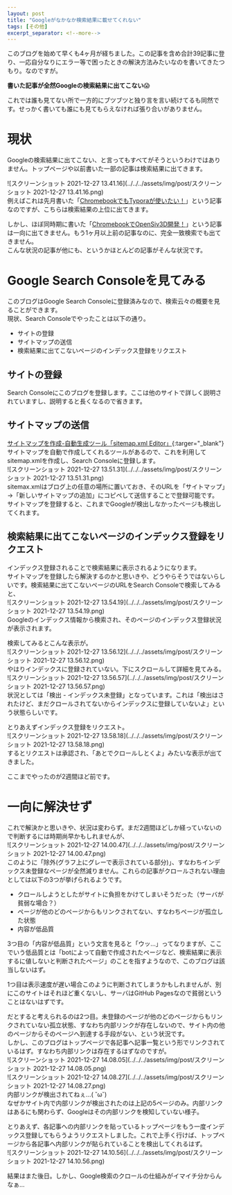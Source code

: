 ```yaml
---
layout: post
title: "Googleがなかなか検索結果に載せてくれない"
tags: [その他]
excerpt_separator: <!--more-->
---
```


このブログを始めて早くも4ヶ月が経ちました。この記事を含め合計39記事に登り、一応自分なりにエラー等で困ったときの解決方法みたいなのを書いてきたつもり。なのですが。  

**書いた記事が全然Googleの検索結果に出てこない**😱  

これでは誰も見てない所で一方的にブツブツと独り言を言い続けてるも同然です。せっかく書いても誰にも見てもらえなければ張り合いがありません。

<!--more-->  

# 現状

Googleの検索結果に出てこない、と言ってもすべてがそうというわけではありません。トップページや以前書いた一部の記事は検索結果に出てきます。  

![スクリーンショット 2021-12-27 13.41.16](../../../assets/img/post/スクリーンショット 2021-12-27 13.41.16.png)  
例えばこれは先月書いた「[ChromebookでもTyporaが使いたい！](https://blog.yotiosoft.com/2021/11/08/Chromebook%E3%81%A7%E3%82%82Typora%E3%81%8C%E4%BD%BF%E3%81%84%E3%81%9F%E3%81%84.html)」という記事なのですが、こちらは検索結果の上位に出てきます。  

しかし、ほぼ同時期に書いた「[ChromebookでOpenSiv3D開発！](https://blog.yotiosoft.com/2021/11/15/Chromebook%E3%81%A7OpenSiv3D%E9%96%8B%E7%99%BA.html)」という記事は一向に出てきません。もう1ヶ月以上前の記事なのに、完全一致検索でも出てきません。  
こんな状況の記事が他にも、というかほとんどの記事がそんな状況です。



# Google Search Consoleを見てみる

このブログはGoogle Search Consoleに登録済みなので、検索云々の概要を見ることができます。  
現状、Search Consoleでやったことは以下の通り。

- サイトの登録
- サイトマップの送信
- 検索結果に出てこないページのインデックス登録をリクエスト

## サイトの登録

Search Consoleにこのブログを登録します。ここは他のサイトで詳しく説明されていますし、説明すると長くなるので省きます。

## サイトマップの送信

[サイトマップを作成-自動生成ツール「sitemap.xml Editor」](http://www.sitemapxml.jp/){:targer="_blank"}  
サイトマップを自動で作成してくれるツールがあるので、これを利用してsitemap.xmlを作成し、Search Consoleに登録します。  
![スクリーンショット 2021-12-27 13.51.31](../../../assets/img/post/スクリーンショット 2021-12-27 13.51.31.png)  
sitemax.xmlはブログ上の任意の場所に置いておき、そのURLを「サイトマップ」→「新しいサイトマップの追加」にコピペして送信することで登録可能です。  
サイトマップを登録すると、これまでGoogleが検出しなかったページも検出してくれます。

## 検索結果に出てこないページのインデックス登録をリクエスト

インデックス登録されることで検索結果に表示されるようになります。  
サイトマップを登録したら解決するのかと思いきや、どうやらそうではないらしいです。検索結果に出てこないページのURLをSearch Consoleで検索してみると、  
![スクリーンショット 2021-12-27 13.54.19](../../../assets/img/post/スクリーンショット 2021-12-27 13.54.19.png)  
Googleのインデックス情報から検索され、そのページのインデックス登録状況が表示されます。  

検索してみるとこんな表示が。  
![スクリーンショット 2021-12-27 13.56.12](../../../assets/img/post/スクリーンショット 2021-12-27 13.56.12.png)  
やはりインデックスに登録されていない。下にスクロールして詳細を見てみる。  
![スクリーンショット 2021-12-27 13.56.57](../../../assets/img/post/スクリーンショット 2021-12-27 13.56.57.png)  
状況としては「検出 - インデックス未登録」となっています。これは「検出はされたけど、まだクロールされてないからインデックスに登録していないよ」という状態らしいです。  

とりあえずインデックス登録をリクエスト。  
![スクリーンショット 2021-12-27 13.58.18](../../../assets/img/post/スクリーンショット 2021-12-27 13.58.18.png)  
するとリクエストは承認され、「あとでクロールしとくよ」みたいな表示が出てきました。  

ここまでやったのが2週間ほど前です。

# 一向に解決せず

これで解決かと思いきや、状況は変わらず。まだ2週間ほどしか経っていないので判断するには時期尚早かもしれませんが、  
![スクリーンショット 2021-12-27 14.00.47](../../../assets/img/post/スクリーンショット 2021-12-27 14.00.47.png)  
このように「除外(グラフ上にグレーで表示されている部分)」、すなわちインデックス未登録なページが全然減りません。これらの記事がクロールされない理由としては以下の3つが挙げられるようです。  

- クロールしようとしたがサイトに負担をかけてしまいそうだった（サーバが貧弱な場合？）
- ページが他のどのページからもリンクされてない、すなわちページが孤立した状態
- 内容が低品質

3つ目の「内容が低品質」という文言を見ると「ウッ…」ってなりますが、ここでいう低品質とは「botによって自動で作成されたページなど、検索結果に表示するに値しないと判断されたページ」のことを指すようなので、このブログは該当しないはず。  

1つ目は表示速度が遅い場合このように判断されてしまうかもしれませんが、別にこのサイトはそれほど重くないし、サーバはGitHub Pagesなので貧弱ということはないはずです。  

  
だとすると考えられるのは2つ目。未登録のページが他のどのページからもリンクされていない孤立状態、すなわち内部リンクが存在しないので、サイト内の他のページからそのページへ到達する手段がない、という状況です。  
しかし、このブログはトップページで各記事へ記事一覧という形でリンクされているはず。すなわち内部リンクは存在するはずなのですが。  
![スクリーンショット 2021-12-27 14.08.05](../../../assets/img/post/スクリーンショット 2021-12-27 14.08.05.png)  
![スクリーンショット 2021-12-27 14.08.27](../../../assets/img/post/スクリーンショット 2021-12-27 14.08.27.png)  
内部リンクが検出されてねぇ…( ˘ω˘)  
なぜかサイト内で内部リンクが検出されたのは上記の5ページのみ。内部リンクはあるにも関わらず、Googleはその内部リンクを検知していない様子。  

とりあえず、各記事への内部リンクを貼っているトップページをもう一度インデックス登録してもらうようリクエストしました。これで上手く行けば、トップページから各記事へ内部リンクが貼られていることを検出してくれるはず。  
![スクリーンショット 2021-12-27 14.10.56](../../../assets/img/post/スクリーンショット 2021-12-27 14.10.56.png)  

結果はまた後日。しかし、Google検索のクロールの仕組みがイマイチ分からんなぁ…  
